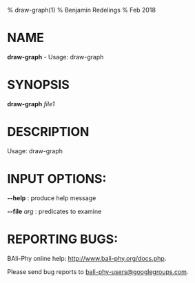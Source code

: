 % draw-graph(1)
% Benjamin Redelings
% Feb 2018

# NAME

**draw-graph** - Usage: draw-graph <file1>

# SYNOPSIS

**draw-graph** _file1_

# DESCRIPTION

Usage: draw-graph <file1>

# INPUT OPTIONS:
**--help**
: produce help message

**--file** _arg_
: predicates to examine


# REPORTING BUGS:
 BAli-Phy online help: <http://www.bali-phy.org/docs.php>.

Please send bug reports to <bali-phy-users@googlegroups.com>.

